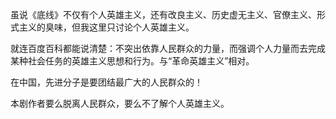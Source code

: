 虽说《底线》不仅有个人英雄主义，还有改良主义、历史虚无主义、官僚主义、形式主义的臭味，但我这里只讨论个人英雄主义。

就连百度百科都能说清楚：不突出依靠人民群众的力量，而强调个人力量而去完成某种社会任务的英雄主义思想和行为。与“革命英雄主义”相对。

在中国，先进分子是要团结最广大的人民群众的！

本剧作者要么脱离人民群众，要么不了解个人英雄主义。
